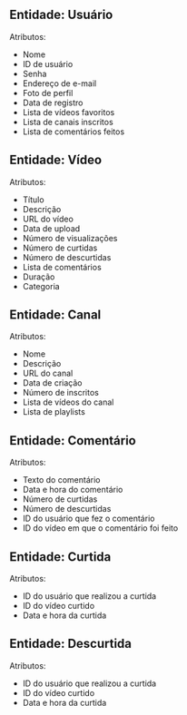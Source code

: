 ## Entidade: Usuário

Atributos:
- Nome
- ID de usuário
- Senha
- Endereço de e-mail
- Foto de perfil
- Data de registro
- Lista de vídeos favoritos
- Lista de canais inscritos
- Lista de comentários feitos

## Entidade: Vídeo

Atributos:
- Título
- Descrição
- URL do vídeo
- Data de upload
- Número de visualizações
- Número de curtidas
- Número de descurtidas
- Lista de comentários
- Duração
- Categoria

## Entidade: Canal

Atributos:
- Nome
- Descrição
- URL do canal
- Data de criação
- Número de inscritos
- Lista de vídeos do canal
- Lista de playlists

## Entidade: Comentário

Atributos:
- Texto do comentário
- Data e hora do comentário
- Número de curtidas
- Número de descurtidas
- ID do usuário que fez o comentário
- ID do vídeo em que o comentário foi feito

## Entidade: Curtida

Atributos:
- ID do usuário que realizou a curtida
- ID do vídeo curtido
- Data e hora da curtida

## Entidade: Descurtida

Atributos:
- ID do usuário que realizou a curtida
- ID do vídeo curtido
- Data e hora da curtida
